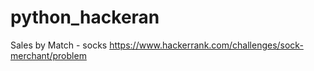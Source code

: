 # python_hackeran
Sales by Match - socks
https://www.hackerrank.com/challenges/sock-merchant/problem
